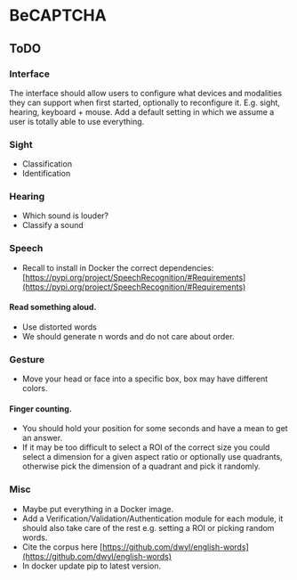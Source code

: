 # BeCAPTCHA

## ToDO
### Interface
The interface should allow users to configure what devices and modalities they can support when first started, optionally to reconfigure it.
E.g. sight, hearing, keyboard + mouse.
Add a default setting in which we assume a user is totally able to use everything.

### Sight
- Classification
- Identification

### Hearing
- Which sound is louder?
- Classify a sound

### Speech
- Recall to install in Docker the correct dependencies: [https://pypi.org/project/SpeechRecognition/#Requirements](https://pypi.org/project/SpeechRecognition/#Requirements)
#### Read something aloud.
- Use distorted words
- We should generate n words and do not care about order.

### Gesture
- Move your head or face into a specific box, box may have different colors.
#### Finger counting.
- You should hold your position for some seconds and have a mean to get an answer.
- If it may be too difficult to select a ROI of the correct size you could select a dimension for a given aspect ratio or optionally use quadrants, otherwise pick the dimension of a quadrant and pick it randomly.

### Misc
- Maybe put everything in a Docker image.
- Add a Verification/Validation/Authentication module for each module, it should also take care of the rest e.g. setting a ROI or picking random words.
- Cite the corpus here [https://github.com/dwyl/english-words](https://github.com/dwyl/english-words)
- In docker update pip to latest version.